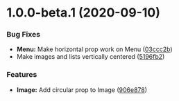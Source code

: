 # 1.0.0-beta.1 (2020-09-10)


### Bug Fixes

* **Menu:** Make horizontal prop work on Menu ([03ccc2b](https://github.com/monetaur/components/commit/03ccc2b668c40523ddec1afc4268d1a77d287cd1))
* Make images and lists vertically centered ([5196fb2](https://github.com/monetaur/components/commit/5196fb250e1fa9a1591b826e7f9dff1b6fe9b8aa))


### Features

* **Image:** Add circular prop to Image ([906e878](https://github.com/monetaur/components/commit/906e87865932e58ee792dbe453971d1d40648ab9))
